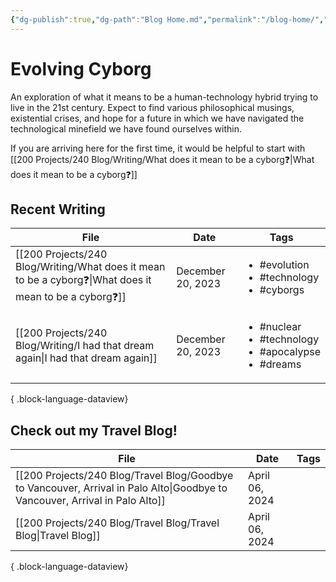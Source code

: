 ```yaml
---
{"dg-publish":true,"dg-path":"Blog Home.md","permalink":"/blog-home/","tags":["gardenEntry"]}
---
```


# Evolving Cyborg

An exploration of what it means to be a human-technology hybrid trying to live in the 21st century. Expect to find various philosophical musings, existential crises, and hope for a future in which we have navigated the technological minefield we have found ourselves within.

If you are arriving here for the first time, it would be helpful to start with [[200 Projects/240 Blog/Writing/What does it mean to be a cyborg❓\|What does it mean to be a cyborg❓]]

## Recent Writing
| File                                                                                                      | Date              | Tags                                                                               |
| --------------------------------------------------------------------------------------------------------- | ----------------- | ---------------------------------------------------------------------------------- |
| [[200 Projects/240 Blog/Writing/What does it mean to be a cyborg❓\|What does it mean to be a cyborg❓]] | December 20, 2023 | <ul><li>#evolution</li><li>#technology</li><li>#cyborgs</li></ul>                  |
| [[200 Projects/240 Blog/Writing/I had that dream again\|I had that dream again]]                       | December 20, 2023 | <ul><li>#nuclear</li><li>#technology</li><li>#apocalypse</li><li>#dreams</li></ul> |

{ .block-language-dataview}

## Check out my Travel Blog!
| File                                                                                                                            | Date           | Tags      |
| ------------------------------------------------------------------------------------------------------------------------------- | -------------- | --------- |
| [[200 Projects/240 Blog/Travel Blog/Goodbye to Vancouver, Arrival in Palo Alto\|Goodbye to Vancouver, Arrival in Palo Alto]] | April 06, 2024 | <ul></ul> |
| [[200 Projects/240 Blog/Travel Blog/Travel Blog\|Travel Blog]]                                                               | April 06, 2024 | <ul></ul> |

{ .block-language-dataview}